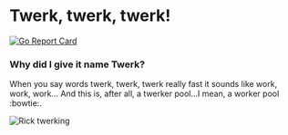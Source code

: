
# Twerk, twerk, twerk!

[![Go Report Card](https://goreportcard.com/badge/github.com/Vizualni/twerk)](https://goreportcard.com/report/github.com/Vizualni/twerk)


### Why did I give it name Twerk?

When you say words twerk, twerk, twerk really fast it sounds like work, work, work...
And this is, after all, a twerker pool...I mean, a worker pool :bowtie:.

![Rick twerking](https://media.giphy.com/media/9homx4dDO6qu4/giphy.gif)
